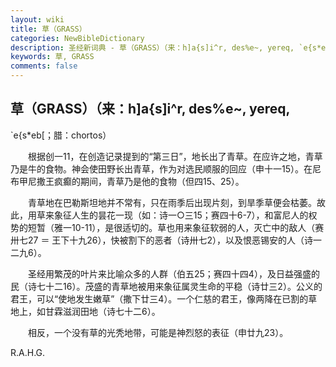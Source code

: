 ```yaml
---
layout: wiki
title: 草（GRASS）
categories: NewBibleDictionary
description: 圣经新词典 - 草（GRASS）（来：h]a{s]i^r, des%e~, yereq, `e{s*eb[；腊：chortos）
keywords: 草, GRASS
comments: false
---
```


## 草（GRASS）（来：h]a{s]i^r, des%e~, yereq,

`e{s*eb[；腊：chortos）

　　根据创一11，在创造记录提到的“第三日”，地长出了青草。在应许之地，青草乃是牛的食物。神会使田野长出青草，作为对选民顺服的回应（申十一15）。在尼布甲尼撒王疯癫的期间，青草乃是他的食物（但四15、25）。

　　青草地在巴勒斯坦地并不常有，只在雨季后出现片刻，到旱季草便会枯萎。故此，用草来象征人生的昙花一现（如：诗一○三15；赛四十6-7），和富尼人的权势的短暂（雅一10-11），是很适切的。草也用来象征软弱的人，灭亡中的敌人（赛卅七27 ＝ 王下十九26），快被割下的恶者（诗卅七2），以及恨恶锡安的人（诗一二九6）。

　　圣经用繁茂的叶片来比喻众多的人群（伯五25；赛四十四4），及日益强盛的民（诗七十二16）。茂盛的青草地被用来象征属灵生命的平稳（诗廿三2）。公义的君王，可以“使地发生嫩草”（撒下廿三4）。一个仁慈的君王，像两降在已割的草地上，如甘霖滋润田地（诗七十二6）。

　　相反，一个没有草的光秃地带，可能是神烈怒的表征（申廿九23）。

R.A.H.G.








